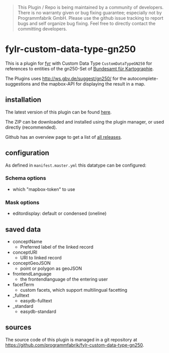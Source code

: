 > This Plugin / Repo is being maintained by a community of developers.
There is no warranty given or bug fixing guarantee; especially not by
Programmfabrik GmbH. Please use the github issue tracking to report bugs
and self organize bug fixing. Feel free to directly contact the committing
developers.

# fylr-custom-data-type-gn250

This is a plugin for [fyr](http://docs.fylr.io/) with Custom Data Type `CustomDataTypeGN250` for references to entities of the gn250-Set of [Bundesamt für Kartographie](http://www.geodatenzentrum.de/geodaten/gdz_rahmen.gdz_div?gdz_spr=deu&gdz_akt_zeile=5&gdz_anz_zeile=1&gdz_unt_zeile=20&gdz_user_id=0).

The Plugins uses <http://ws.gbv.de/suggest/gn250/> for the autocomplete-suggestions and the mapbox-API for displaying the result in a map.

## installation
The latest version of this plugin can be found [here](https://github.com/programmfabrik/fylr-plugin-custom-data-type-gn250/releases/latest/download/customDataTypeGN250.zip).

The ZIP can be downloaded and installed using the plugin manager, or used directly (recommended).

Github has an overview page to get a list of [all releases](https://github.com/programmfabrik/fylr-plugin-custom-data-type-geonames/releases/).


## configuration
As defined in `manifest.master.yml` this datatype can be configured:

### Schema options
* which "mapbox-token" to use

### Mask options
* editordisplay: default or condensed (oneline)

## saved data
* conceptName
    * Preferred label of the linked record
* conceptURI
    * URI to linked record
* conceptGeoJSON
    * point or polygon as geoJSON
* frontendLanguage
    * the frontendlanguage of the entering user
* facetTerm
    * custom facets, which support multilingual facetting
* _fulltext
    * easydb-fulltext
* _standard
    * easydb-standard

## sources

The source code of this plugin is managed in a git repository at <https://github.com/programmfabrik/fylr-custom-data-type-gn250>.
